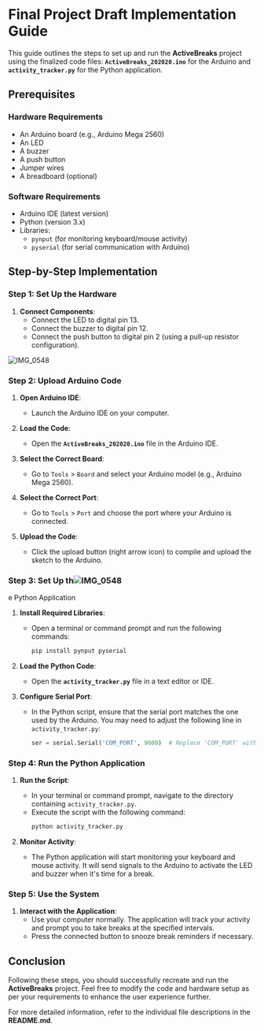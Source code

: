 # Final Project Draft Implementation Guide

This guide outlines the steps to set up and run the **ActiveBreaks** project using the finalized code files: **`ActiveBreaks_202020.ino`** for the Arduino and **`activity_tracker.py`** for the Python application.

## Prerequisites

### Hardware Requirements

- An Arduino board (e.g., Arduino Mega 2560)
- An LED
- A buzzer
- A push button
- Jumper wires
- A breadboard (optional)

### Software Requirements

- Arduino IDE (latest version)
- Python (version 3.x)
- Libraries: 
  - `pynput` (for monitoring keyboard/mouse activity)
  - `pyserial` (for serial communication with Arduino)

## Step-by-Step Implementation

### Step 1: Set Up the Hardware

1. **Connect Components**:
   - Connect the LED to digital pin 13.
   - Connect the buzzer to digital pin 12.
   - Connect the push button to digital pin 2 (using a pull-up resistor configuration).

![IMG_0548](https://github.com/user-attachments/assets/d9f831fe-efb8-42a0-bfa4-258bce142c9f)


### Step 2: Upload Arduino Code

1. **Open Arduino IDE**:
   - Launch the Arduino IDE on your computer.

2. **Load the Code**:
   - Open the **`ActiveBreaks_202020.ino`** file in the Arduino IDE.

3. **Select the Correct Board**:
   - Go to `Tools` > `Board` and select your Arduino model (e.g., Arduino Mega 2560).

4. **Select the Correct Port**:
   - Go to `Tools` > `Port` and choose the port where your Arduino is connected.

5. **Upload the Code**:
   - Click the upload button (right arrow icon) to compile and upload the sketch to the Arduino.

### Step 3: Set Up th![IMG_0548](https://github.com/user-attachments/assets/062b5327-a61b-42f8-93b5-7a1fe4b8e71d)
e Python Application

1. **Install Required Libraries**:
   - Open a terminal or command prompt and run the following commands:
     ```bash
     pip install pynput pyserial
     ```

2. **Load the Python Code**:
   - Open the **`activity_tracker.py`** file in a text editor or IDE.

3. **Configure Serial Port**:
   - In the Python script, ensure that the serial port matches the one used by the Arduino. You may need to adjust the following line in `activity_tracker.py`:
     ```python
     ser = serial.Serial('COM_PORT', 9600)  # Replace 'COM_PORT' with your Arduino port
     ```

### Step 4: Run the Python Application

1. **Run the Script**:
   - In your terminal or command prompt, navigate to the directory containing `activity_tracker.py`.
   - Execute the script with the following command:
     ```bash
     python activity_tracker.py
     ```

2. **Monitor Activity**:
   - The Python application will start monitoring your keyboard and mouse activity. It will send signals to the Arduino to activate the LED and buzzer when it's time for a break.

### Step 5: Use the System

1. **Interact with the Application**:
   - Use your computer normally. The application will track your activity and prompt you to take breaks at the specified intervals.
   - Press the connected button to snooze break reminders if necessary.

## Conclusion

Following these steps, you should successfully recreate and run the **ActiveBreaks** project. Feel free to modify the code and hardware setup as per your requirements to enhance the user experience further.

For more detailed information, refer to the individual file descriptions in the **README.md**.
